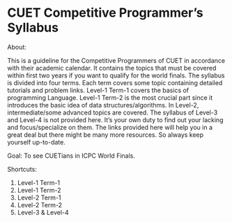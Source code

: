 # CUET Competitive Programmer’s Syllabus

About:

This is a guideline for the Competitive Programmers of CUET in accordance with their academic calendar. It contains the topics that must be covered within first two years if you want to qualify for the world finals. The syllabus is divided into four terms. Each term covers some topic containing detailed tutorials and problem links. Level-1 Term-1 covers the basics of programming Language. Level-1 Term-2 is the most crucial part since it introduces the basic idea of data structures/algorithms. In Level-2, intermediate/some advanced topics are covered. The syllabus of Level-3 and Level-4 is not provided here. It’s your own duty to find out your lacking and focus/specialize on them. The links provided here will help you in a great deal but there might be many more resources. So always keep yourself up-to-date.

Goal:
To see CUETians in ICPC World Finals.

Shortcuts:
1. Level-1 Term-1
2. Level-1 Term-2
3. Level-2 Term-1
4. Level-2 Term-2
5. Level-3 & Level-4
